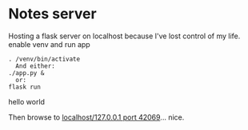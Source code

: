 # Notes server
Hosting a flask server on localhost because I've lost control of my life.  
enable venv and run app

    . /venv/bin/activate
      And either:
    ./app.py &
      or:
    flask run 
hello world

Then browse to [localhost/127.0.0.1 port 42069](http://127.0.0.1:42069/)... nice.

